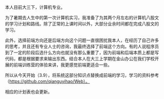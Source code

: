 本人目前大三下，计算机专业。

为了暑期去人生中的第一次计算机实习，我准备了为其两个月左右的计算机八股文的学习计划和路线。除了正常的上课时间以外，大部分业余时间都在完成八股文的学习。

此外，选择前端方向还是后端方向这个问题一直很困扰我本人，在经历了自己许多的思考，并且还有专业人士的咨询，我最终选择了前端这个方向。有的人说程序员到了一定的阶段后选什么方向也就没有那么重要了，因为前端和后端本质上都是写代码，都是根据要求来输出东西。结合本人在大三上学期在金山办公在我们学校开展的前端训练营的体验来讲，我更感觉前端更适合一些。

所以从今天开始（3.9），将系统这部分知识点替换成前端的学习，学习的资料参考（https://github.com/qianguyihao/Web）。

相应的计划表也会更新。
